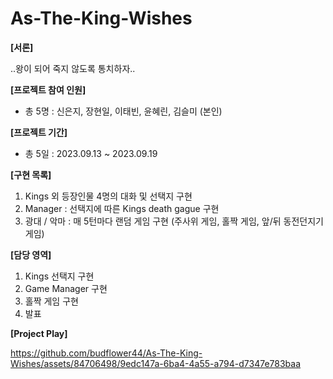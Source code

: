 # As-The-King-Wishes
**[서론]**

..왕이 되어 죽지 않도록 통치하자..

**[프로젝트 참여 인원]**
- 총 5명 : 신은지, 장현일, 이태빈, 윤혜린, 김슬미 (본인) 

**[프로젝트 기간]**
- 총 5일 : 2023.09.13 ~ 2023.09.19

**[구현 목록]**
1. Kings 외 등장인물 4명의 대화 및 선택지 구현
2. Manager : 선택지에 따른 Kings death gague 구현 
3. 광대 / 악마 : 매 5턴마다 랜덤 게임 구현 (주사위 게임, 홀짝 게임, 앞/뒤 동전던지기 게임)

**[담당 영역]**
1. Kings 선택지 구현
2. Game Manager 구현
3. 홀짝 게임 구현
4. 발표

**[Project Play]**

https://github.com/budflower44/As-The-King-Wishes/assets/84706498/9edc147a-6ba4-4a55-a794-d7347e783baa
